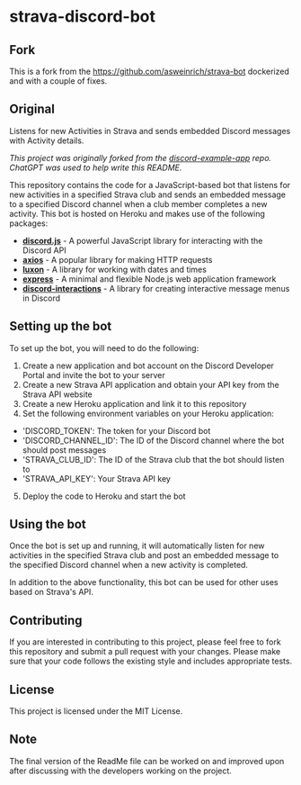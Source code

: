 # strava-discord-bot

## Fork

This is a fork from the https://github.com/asweinrich/strava-bot dockerized and with a couple of fixes.

## Original

Listens for new Activities in Strava and sends embedded Discord messages with Activity details. 

*This project was originally forked from the [discord-example-app](https://github.com/discord/discord-example-app) repo. ChatGPT was used to help write this README.*

This repository contains the code for a JavaScript-based bot that listens for new activities in a specified Strava club and sends an embedded message to a specified Discord channel when a club member completes a new activity. This bot is hosted on Heroku and makes use of the following packages:

- **[discord.js](https://discord.js.org)** - A powerful JavaScript library for interacting with the Discord API
- **[axios](https://axios-http.com/docs/api_intro)** - A popular library for making HTTP requests
- **[luxon](https://moment.github.io/luxon/#/)** - A library for working with dates and times
- **[express](https://expressjs.com/)** - A minimal and flexible Node.js web application framework
- **[discord-interactions](https://github.com/discord/discord-interactions-js)** - A library for creating interactive message menus in Discord

## Setting up the bot
To set up the bot, you will need to do the following:

1. Create a new application and bot account on the Discord Developer Portal and invite the bot to your server
2. Create a new Strava API application and obtain your API key from the Strava API website
3. Create a new Heroku application and link it to this repository
4. Set the following environment variables on your Heroku application:
  - 'DISCORD_TOKEN': The token for your Discord bot
  - 'DISCORD_CHANNEL_ID': The ID of the Discord channel where the bot should post messages
  - 'STRAVA_CLUB_ID': The ID of the Strava club that the bot should listen to
  - 'STRAVA_API_KEY': Your Strava API key
5. Deploy the code to Heroku and start the bot

## Using the bot
Once the bot is set up and running, it will automatically listen for new activities in the specified Strava club and post an embedded message to the specified Discord channel when a new activity is completed.

In addition to the above functionality, this bot can be used for other uses based on Strava's API.

## Contributing
If you are interested in contributing to this project, please feel free to fork this repository and submit a pull request with your changes. Please make sure that your code follows the existing style and includes appropriate tests.

## License
This project is licensed under the MIT License.

## Note
The final version of the ReadMe file can be worked on and improved upon after discussing with the developers working on the project.
